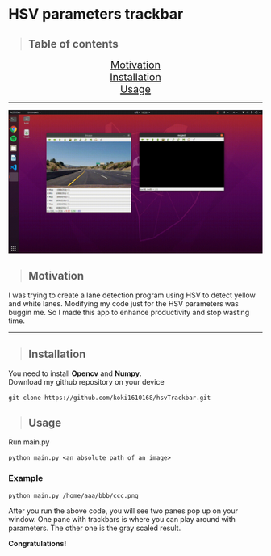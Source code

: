 # HSV parameters trackbar

>## Table of contents
<p align="center">
<a href="#motivation" style="font-size: 20px">Motivation<br></a>
<a href="#installation" style="font-size: 20px">Installation<br></a>
<a href="#usage" style="font-size: 20px">Usage<br></a>
</p>

***

![demo](./demo.gif)
<a name="motivation"></a>
>## Motivation
I was trying to create a lane detection program using HSV to detect yellow and white lanes. Modifying my code just for the HSV parameters was buggin me. So I made this app to enhance productivity and stop wasting time.

***
<a name="install"></a>
>## Installation

You need to install **Opencv** and **Numpy**.<br>
Download my github repository on your device
```
git clone https://github.com/koki1610168/hsvTrackbar.git
```
<a name="usage"></a>
>## Usage
Run main.py
```
python main.py <an absolute path of an image>
```
### Example
```
python main.py /home/aaa/bbb/ccc.png
```
After you run the above code, you will see two panes pop up on your window. One pane with trackbars is where you can play around with parameters. The other one is the gray scaled result.

**Congratulations!**
